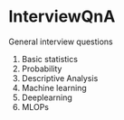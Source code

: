 # InterviewQnA

General interview questions

1. Basic statistics
2. Probability
3. Descriptive Analysis
4. Machine learning
5. Deeplearning
6. MLOPs
